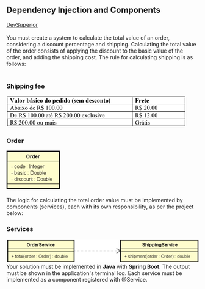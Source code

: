 ## Dependency Injection and Components
[DevSuperior](https://devsuperior.com.br/)\
<br>
You must create a system to calculate the total value of an order, considering a discount percentage and shipping. Calculating the total value of the order consists of applying the discount to the basic value of the order, and adding the shipping cost. The rule for calculating shipping is as follows:\
<br>
### Shipping fee
![img1](https://github.com/luiz-barros-92/assets/blob/main/challenges/c1/c1-1.png)
<br>
### Order
![img2](https://github.com/luiz-barros-92/assets/blob/main/challenges/c1/c1-2.png)
<br>
<br>
The logic for calculating the total order value must be implemented by components (services), each with its own responsibility, as per the project below:
### Services
![img3](https://github.com/luiz-barros-92/assets/blob/main/challenges/c1/c1-3.png)
<br>
Your solution must be implemented in **Java** with **Spring Boot**. The output must be shown in the application's terminal log. Each service must be implemented as a component registered with @Service.
